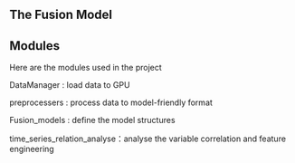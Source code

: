 ## The Fusion Model
## Modules
Here are the modules used in the project

DataManager : load data to GPU

preprocessers : process data to model-friendly format

Fusion_models : define the model structures

time_series_relation_analyse：analyse the variable correlation and feature engineering
